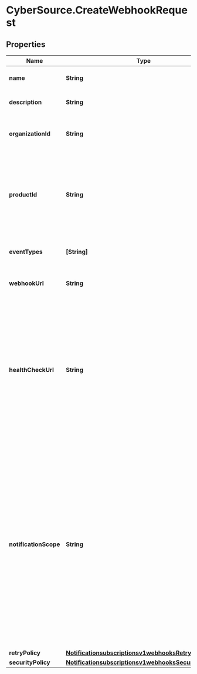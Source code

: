 # CyberSource.CreateWebhookRequest

## Properties
Name | Type | Description | Notes
------------ | ------------- | ------------- | -------------
**name** | **String** | Client friendly webhook name. | [optional] 
**description** | **String** | Client friendly webhook description. | [optional] 
**organizationId** | **String** | Organization Identifier (OrgId) or Merchant Identifier (MID). | [optional] 
**productId** | **String** | To see the valid productId and eventTypes, call the \&quot;Create and Manage Webhooks - Retrieve a list of event types\&quot; endpoint. | [optional] 
**eventTypes** | **[String]** | Array of the different events for a given product id. | [optional] 
**webhookUrl** | **String** | The client&#39;s endpoint (URL) to receive webhooks. | [optional] 
**healthCheckUrl** | **String** | The client&#39;s health check endpoint (URL). This should be as close as possible to the actual webhookUrl. If the user does not provide the health check URL, it is the user&#39;s responsibility to re-activate the webhook if it is deactivated by calling the test endpoint.  | [optional] 
**notificationScope** | **String** | The webhook scope. 1. SELF The Webhook is used to deliver webhooks for only this Organization (or Merchant). 2. DESCENDANTS The Webhook is used to deliver webhooks for this Organization and its children. 3. CUSTOM The Webhook is used to deliver webhooks for the OrgIds (or MiDs) explicitly listed in scopeData field.  | [optional] 
**retryPolicy** | [**Notificationsubscriptionsv1webhooksRetryPolicy**](Notificationsubscriptionsv1webhooksRetryPolicy.md) |  | [optional] 
**securityPolicy** | [**Notificationsubscriptionsv1webhooksSecurityPolicy1**](Notificationsubscriptionsv1webhooksSecurityPolicy1.md) |  | [optional] 


